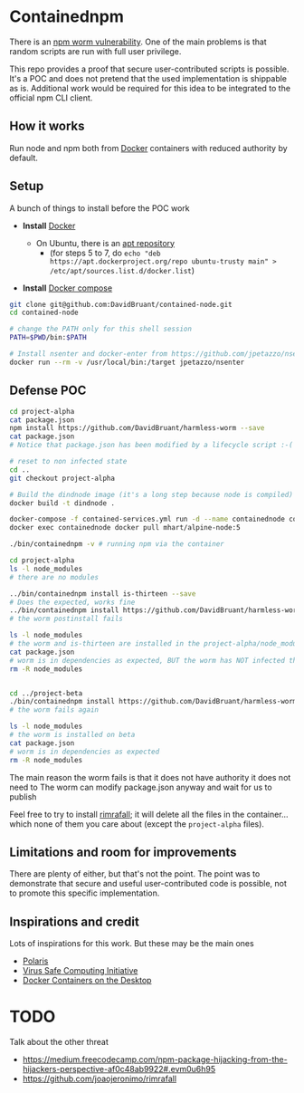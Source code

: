 # Containednpm

There is an [npm worm vulnerability](https://www.kb.cert.org/vuls/id/319816). One of the main problems is that random scripts are run with full user privilege.

This repo provides a proof that secure user-contributed scripts is possible. It's a POC and does not pretend that the used implementation is shippable as is. Additional work would be required for this idea to be integrated to the official npm CLI client.


## How it works

Run node and npm both from [Docker](https://www.docker.com/) containers with reduced authority by default.


## Setup

A bunch of things to install before the POC work

* **Install** [Docker](https://docs.docker.com/installation/#installation)
  * On Ubuntu, there is an [apt repository](https://docs.docker.com/engine/installation/ubuntulinux/)
    * (for steps 5 to 7, do `echo "deb https://apt.dockerproject.org/repo ubuntu-trusty main" > /etc/apt/sources.list.d/docker.list`)  

* **Install** [Docker compose](https://docs.docker.com/compose/install/)

````sh
git clone git@github.com:DavidBruant/contained-node.git
cd contained-node

# change the PATH only for this shell session
PATH=$PWD/bin:$PATH

# Install nsenter and docker-enter from https://github.com/jpetazzo/nsenter by doing: 
docker run --rm -v /usr/local/bin:/target jpetazzo/nsenter

````



## Defense POC

````sh
cd project-alpha
cat package.json
npm install https://github.com/DavidBruant/harmless-worm --save
cat package.json
# Notice that package.json has been modified by a lifecycle script :-(

# reset to non infected state
cd .. 
git checkout project-alpha

# Build the dindnode image (it's a long step because node is compiled)
docker build -t dindnode .

docker-compose -f contained-services.yml run -d --name containednode containednode
docker exec containednode docker pull mhart/alpine-node:5

./bin/containednpm -v # running npm via the container

cd project-alpha
ls -l node_modules
# there are no modules

../bin/containednpm install is-thirteen --save
# Does the expected, works fine
../bin/containednpm install https://github.com/DavidBruant/harmless-worm/tarball/master --save
# the worm postinstall fails

ls -l node_modules
# the worm and is-thirteen are installed in the project-alpha/node_modules
cat package.json
# worm is in dependencies as expected, BUT the worm has NOT infected the file
rm -R node_modules


cd ../project-beta
./bin/containednpm install https://github.com/DavidBruant/harmless-worm --save
# the worm fails again

ls -l node_modules
# the worm is installed on beta
cat package.json
# worm is in dependencies as expected
rm -R node_modules

````

The main reason the worm fails is that it does not have authority it does not need to
The worm can modify package.json anyway and wait for us to publish

Feel free to try to install [rimrafall](https://github.com/joaojeronimo/rimrafall); it will delete all the files in the container... which none of them you care about (except the `project-alpha` files).


## Limitations and room for improvements

There are plenty of either, but that's not the point. The point was to demonstrate that secure and useful user-contributed code is possible, not to promote this specific implementation.



## Inspirations and credit

Lots of inspirations for this work. But these may be the main ones

* [Polaris](http://www.hpl.hp.com/techreports/2004/HPL-2004-221.html)
* [Virus Safe Computing Initiative](https://www.youtube.com/watch?v=pMhH6IKBrVo)
* [Docker Containers on the Desktop](https://blog.jessfraz.com/post/docker-containers-on-the-desktop/)


# TODO

Talk about the other threat
* https://medium.freecodecamp.com/npm-package-hijacking-from-the-hijackers-perspective-af0c48ab9922#.evm0u6h95
* https://github.com/joaojeronimo/rimrafall
